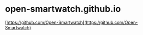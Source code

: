 # open-smartwatch.github.io

[https://github.com/Open-Smartwatch](https://github.com/Open-Smartwatch)
